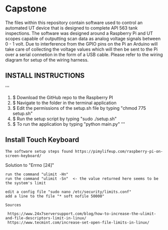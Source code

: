 # Capstone
The files within this repository contain software used to control an automated UT device that is designed to complete API 563 tank inspections. The software was designed around a Raspberry Pi and UT scopes capable of outputting scan data as analog voltage signals between 0 - 1 volt. Due to interference from the GPIO pins on the Pi an Arduino will take care of collecting the voltage values which will then be sent to the Pi over a serial connetion in the form of a USB cable. Please refer to the wiring diagram for setup of the wiring harness.


  
INSTALL INSTRUCTIONS
----------------   
  '''
1. $ Download the GitHub repo to the Raspberry PI
2. $ Navigate to the folder in the terminal application
3. $ Edit the permissions of the setup.sh file by typing "chmod 775 setup.sh"
4. $ Run the setup script by typing "sudo ./setup.sh"
5. $ To run the application by typing "python main.py"
'''


Install Touch Keyboard
--------
   
    The software setup steps found https://pimylifeup.com/raspberry-pi-on-screen-keyboard/

Solution to "Errno [24]"

    run the command "ulimit -Hn"
    run the command "ulimit -Sn"  <- the value returned here seems to be the system's limit 
  
    edit a config file "sudo nano /etc/security/limits.conf"
    add a line to the file "* soft nofile 50000"
  
    Sources
  
     https://www.24x7serversupport.com/blog/how-to-increase-the-ulimit-and-file-descriptors-limit-in-linux/
     https://www.tecmint.com/increase-set-open-file-limits-in-linux/
